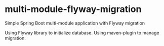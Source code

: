 # multi-module-flyway-migration
Simple Spring Boot multi-module application with Flyway migration

Using Flyway library to initialize database. 
Using maven-plugin to manage migration.
